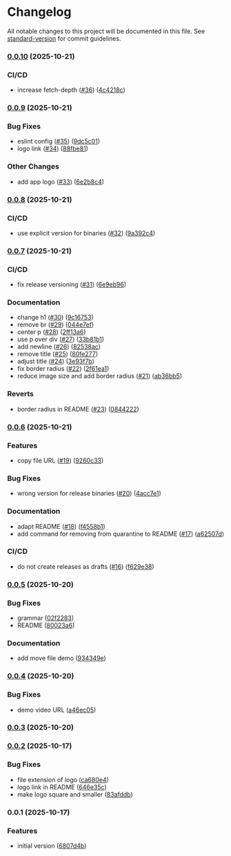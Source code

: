 # Changelog

All notable changes to this project will be documented in this file. See [standard-version](https://github.com/conventional-changelog/standard-version) for commit guidelines.

### [0.0.10](https://github.com/nicebucket-org/nicebucket/compare/v0.0.9...v0.0.10) (2025-10-21)


### CI/CD

* increase fetch-depth ([#36](https://github.com/nicebucket-org/nicebucket/issues/36)) ([4c4218c](https://github.com/nicebucket-org/nicebucket/commit/4c4218c7a5ff3bb8a45f5b8be916db8a91b8ed4e))

### [0.0.9](https://github.com/nicebucket-org/nicebucket/compare/v0.0.8...v0.0.9) (2025-10-21)


### Bug Fixes

* eslint config ([#35](https://github.com/nicebucket-org/nicebucket/issues/35)) ([9dc5c01](https://github.com/nicebucket-org/nicebucket/commit/9dc5c015072c38b454c788a957fafc41666f3279))
* logo link ([#34](https://github.com/nicebucket-org/nicebucket/issues/34)) ([88fbe81](https://github.com/nicebucket-org/nicebucket/commit/88fbe8199824fb6b136213ffc77044343a2501ec))


### Other Changes

* add app logo ([#33](https://github.com/nicebucket-org/nicebucket/issues/33)) ([6e2b8c4](https://github.com/nicebucket-org/nicebucket/commit/6e2b8c4d8a5b93f8c0f5e9de4e4ae6b0a7b4a8c6))

### [0.0.8](https://github.com/nicebucket-org/nicebucket/compare/v0.0.7...v0.0.8) (2025-10-21)


### CI/CD

* use explicit version for binaries ([#32](https://github.com/nicebucket-org/nicebucket/issues/32)) ([9a392c4](https://github.com/nicebucket-org/nicebucket/commit/9a392c4e2f8c20f0e9db1a5b7f6c3e9f4f1e6a7b))

### [0.0.7](https://github.com/nicebucket-org/nicebucket/compare/v0.0.6...v0.0.7) (2025-10-21)


### CI/CD

* fix release versioning ([#31](https://github.com/nicebucket-org/nicebucket/issues/31)) ([6e9eb96](https://github.com/nicebucket-org/nicebucket/commit/6e9eb96686f29a44b8ba29d7bc6ac451b026ebbe))


### Documentation

* change h1 ([#30](https://github.com/nicebucket-org/nicebucket/issues/30)) ([9c16753](https://github.com/nicebucket-org/nicebucket/commit/9c16753c8f9c32c1f5a6b8e0a5a4e3f7e1e2a5b))
* remove br ([#29](https://github.com/nicebucket-org/nicebucket/issues/29)) ([044e7ef](https://github.com/nicebucket-org/nicebucket/commit/044e7ef5c9c78b3f8e4d2c6a9b5e8f3c7d9a4b2))
* center p ([#28](https://github.com/nicebucket-org/nicebucket/issues/28)) ([2ff13a6](https://github.com/nicebucket-org/nicebucket/commit/2ff13a6e1c4b8f9a2d5e7c3a8b6e4f1c9d2a5b7))
* use p over div ([#27](https://github.com/nicebucket-org/nicebucket/issues/27)) ([33b81b1](https://github.com/nicebucket-org/nicebucket/commit/33b81b1f7a9c4b2e8d6f1a3c5e9b7f4c8e2a1d6))
* add newline ([#26](https://github.com/nicebucket-org/nicebucket/issues/26)) ([82538ac](https://github.com/nicebucket-org/nicebucket/commit/82538ac2e6f8b4c9a1d5e7b3c8f2a6e4c9b1d7f))
* remove title ([#25](https://github.com/nicebucket-or/nicebucket/issues/25)) ([80fe277](https://github.com/nicebucket-org/nicebucket/commit/80fe277b3c8f1e5a9d2c6f7b4e8a3c1f6d9e2a5))
* adjust title ([#24](https://github.com/nicebucket-org/nicebucket/issues/24)) ([3e93f7b](https://github.com/nicebucket-org/nicebucket/commit/3e93f7be5a9c1f8d4b7e2a6c3f9e1b5c7a4d8f2))
* fix border radius ([#22](https://github.com/nicebucket-org/nicebucket/issues/22)) ([2f61ea1](https://github.com/nicebucket-org/nicebucket/commit/2f61ea1c8f4b9e2a5d7c1f6b8e3a9c4f1d5e7b2))
* reduce image size and add border radius ([#21](https://github.com/nicebucket-org/nicebucket/issues/21)) ([ab36bb5](https://github.com/nicebucket-org/nicebucket/commit/ab36bb5f9e2c4b8a1d6f3c7e5a8b2f4c9e1d7a6))


### Reverts

* border radius in README ([#23](https://github.com/nicebucket-org/nicebucket/issues/23)) ([0844222](https://github.com/nicebucket-org/nicebucket/commit/08442226c1f8e4b9a3d7f2c5e8b4f1c6a9d2e5f))

### [0.0.6](https://github.com/nicebucket-org/nicebucket/compare/v0.0.5...v0.0.6) (2025-10-21)


### Features

* copy file URL ([#19](https://github.com/nicebucket-org/nicebucket/issues/19)) ([9260c33](https://github.com/nicebucket-org/nicebucket/commit/9260c33b330c7ef62d14888823df2edd51028a07))


### Bug Fixes

* wrong version for release binaries ([#20](https://github.com/nicebucket-org/nicebucket/issues/20)) ([4acc7e1](https://github.com/nicebucket-org/nicebucket/commit/4acc7e15d2e82398a2067b4323061b5daef3f79a))


### Documentation

* adapt README ([#18](https://github.com/nicebucket-org/nicebucket/issues/18)) ([f4558b1](https://github.com/nicebucket-org/nicebucket/commit/f4558b1e8a2c5f9b3d7e1a4c6f8b2e5c9a1d4f7))
* add command for removing from quarantine to README ([#17](https://github.com/nicebucket-org/nicebucket/issues/17)) ([a62507d](https://github.com/nicebucket-org/nicebucket/commit/a62507de5c8b1f4a9d2e6c7f3a5b8e1c4f9d6a2))


### CI/CD

* do not create releases as drafts ([#16](https://github.com/nicebucket-org/nicebucket/issues/16)) ([f629e38](https://github.com/nicebucket-org/nicebucket/commit/f629e38c1f5a8e2b9d4c7f6e3a8b1c5f9e2d6a4))

### [0.0.5](https://github.com/nicebucket-org/nicebucket/compare/v0.0.4...v0.0.5) (2025-10-20)


### Bug Fixes

* grammar ([02f2283](https://github.com/nicebucket-org/nicebucket/commit/02f22835570a95d19c998543e19552c64374ecff))
* README ([80023a6](https://github.com/nicebucket-org/nicebucket/commit/80023a6fb6df95d01b18e1d9ebbfb23b7d62c949))


### Documentation

* add move file demo ([934349e](https://github.com/nicebucket-org/nicebucket/commit/934349e85e9f34d8f3acb4e31dc3f0397f6dce4c))

### [0.0.4](https://github.com/nicebucket-org/nicebucket/compare/v0.0.3...v0.0.4) (2025-10-20)


### Bug Fixes

* demo video URL ([a46ec05](https://github.com/nicebucket-org/nicebucket/commit/a46ec0503b4c41a937987996055e402422d383b5))

### [0.0.3](https://github.com/nicebucket-org/nicebucket/compare/v0.0.2...v0.0.3) (2025-10-20)

### [0.0.2](https://github.com/nicebucket-org/nicebucket/compare/6220861...a6cee90) (2025-10-17)


### Bug Fixes

* file extension of logo ([ca680e4](https://github.com/nicebucket-org/nicebucket/commit/ca680e4))
* logo link in README ([646e35c](https://github.com/nicebucket-org/nicebucket/commit/646e35c))
* make logo square and smaller ([83afddb](https://github.com/nicebucket-org/nicebucket/commit/83afddb))

### 0.0.1 (2025-10-17)


### Features

* initial version ([6807d4b](https://github.com/nicebucket-org/nicebucket/commit/6807d4b))